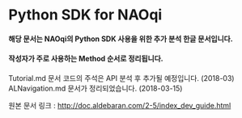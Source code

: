 # Python SDK for NAOqi 

#### 해당 문서는 NAOqi의 Python SDK 사용을 위한 추가 분석 한글 문서입니다.
#### 작성자가 주로 사용하는 Method 순서로 정리됩니다.




Tutorial.md 문서 코드의 주석은 API 분석 후 추가될 예정입니다. (2018-03)
ALNavigation.md 문서가 정리되었습니다. (2018-03-15)



원본 문서 링크 : http://doc.aldebaran.com/2-5/index_dev_guide.html

